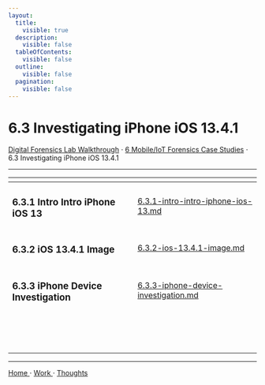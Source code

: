 ```yaml
---
layout:
  title:
    visible: true
  description:
    visible: false
  tableOfContents:
    visible: false
  outline:
    visible: false
  pagination:
    visible: false
---
```


# 6.3 Investigating iPhone iOS 13.4.1

[Digital Forensics Lab Walkthrough](../../) ⋅ [6 Mobile/IoT Forensics Case Studies](../) ⋅ 6.3 Investigating iPhone iOS 13.4.1

***

<table data-view="cards"><thead><tr><th></th><th data-hidden data-card-target data-type="content-ref"></th></tr></thead><tbody><tr><td><h3>6.3.1 Intro Intro iPhone iOS 13</h3></td><td><a href="6.3.1-intro-intro-iphone-ios-13.md">6.3.1-intro-intro-iphone-ios-13.md</a></td></tr><tr><td><h3>6.3.2 iOS 13.4.1 Image</h3></td><td><a href="6.3.2-ios-13.4.1-image.md">6.3.2-ios-13.4.1-image.md</a></td></tr><tr><td><h3>6.3.3 iPhone Device Investigation</h3></td><td><a href="6.3.3-iphone-device-investigation.md">6.3.3-iphone-device-investigation.md</a></td></tr><tr><td></td><td></td></tr><tr><td></td><td></td></tr><tr><td></td><td></td></tr><tr><td></td><td></td></tr><tr><td></td><td></td></tr><tr><td></td><td></td></tr><tr><td></td><td></td></tr><tr><td></td><td></td></tr><tr><td></td><td></td></tr><tr><td></td><td></td></tr><tr><td></td><td></td></tr><tr><td></td><td></td></tr><tr><td></td><td></td></tr></tbody></table>

***

[Home ](https://app.gitbook.com/o/0kO27okC5uVB9ALX3rho/s/036xtfEIzcEdGegONXWM/)⋅ [Work ](https://app.gitbook.com/o/0kO27okC5uVB9ALX3rho/s/WaFS755Q4sf02CxLcghQ/)⋅ [Thoughts](https://app.gitbook.com/o/0kO27okC5uVB9ALX3rho/s/s4QQPMntQ25hmJToKSOu/)
